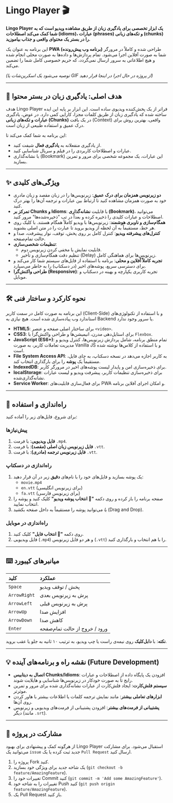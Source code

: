 # Lingo Player 🎬

**Lingo Player یک ابزار تخصصی برای یادگیری زبان از طریق مشاهده ویدیو است که به شما کمک می‌کند اصطلاحات (idioms)، عبارات (phrases) و تکه‌های زبانی (chunks) را در بستر یک محتوای واقعی و جذاب بیاموزید.**

این برنامه به عنوان یک **PWA (برنامه وب پیش‌رونده)** طراحی شده و کاملاً در مرورگر شما به صورت آفلاین اجرا می‌شود. تمام پردازش‌ها و داده‌ها به صورت محلی انجام شده و هیچ اطلاعاتی به سرور ارسال نمی‌گردد، که حریم خصوصی کامل شما را تضمین می‌کند.

*(توصیه می‌شود یک اسکرین‌شات یا GIF از پروژه در حال اجرا در اینجا قرار دهید)*
***

## 🎯 هدف اصلی: یادگیری زبان در بستر محتوا

هدف Lingo Player فراتر از یک پخش‌کننده ویدیوی ساده است. این ابزار بر پایه این ایده ساخته شده که یادگیری زبان از طریق کلمات مجزا، کارایی کمی دارد. در عوض، یادگیری **عبارات و تکه‌های زبانی (Chunks)** در یک بافت (Context) واقعی، بهترین روش برای درک عمیق و استفاده طبیعی از زبان است.

این برنامه به شما کمک می‌کند تا:
- از یادگیری منفعلانه به **یادگیری فعال** شیفت کنید.
- عبارات و اصطلاحات کاربردی را در فیلم و سریال شناسایی کنید.
- با نشانه‌گذاری (Bookmark) این عبارات، یک مجموعه شخصی برای مرور و تمرین بسازید.

***

## ✨ ویژگی‌های کلیدی

* **دو زیرنویس همزمان برای درک عمیق**: زیرنویس‌ها را در زبان مقصد و زبان مادری خود به صورت همزمان مشاهده کنید تا ارتباط بین عبارات و ترجمه آن‌ها را بهتر درک کنید.
* **تمرکز بر Chunks و Idioms**: با قابلیت **نشانه‌گذاری (Bookmark)**، می‌توانید اصطلاحات و عبارات کلیدی را ذخیره کرده و بعداً در تب "ذخیره‌شده‌ها" مرور کنید.
* **همگام‌سازی و ناوبری هوشمند**: زیرنویس‌ها با ویدیو کاملاً همگام هستند. با کلیک روی هر خط، مستقیماً به آن لحظه از ویدیو بروید تا عبارت را در متن اصلی بشنوید.
* **کنترل‌های پیشرفته ویدیو**: کنترل کامل بر روی پخش، توقف، نوار پیشرفت، صدا و حالت تمام‌صفحه.
* **تنظیمات شخصی‌سازی**:
    * قابلیت نمایش یا مخفی کردن زیرنویس دوم.
    * تنظیم دقت همگام‌سازی و تأخیر (Delay) زیرنویس‌ها برای هماهنگی کامل.
* **تجربه کاملاً آفلاین و محلی**: برنامه با استفاده از فایل‌های سیستم شما کار می‌کند و برای دسترسی سریع، پوشه‌های اخیر (در دسکتاپ) را به خاطر می‌سپارد.
* **طراحی واکنش‌گرا (Responsive)**: تجربه کاربری یکپارچه و بهینه در دسکتاپ و موبایل.

***

## 🛠️ نحوه کارکرد و ساختار فنی

این برنامه به صورت کامل در سمت کاربر (Client-Side) و با استفاده از تکنولوژی‌های استاندارد وب پیاده‌سازی شده است. هیچ نیازی به Backend یا سرور وجود ندارد.

* **HTML5**: برای ساختار اصلی صفحه و عنصر `<video>`.
* **CSS3**: برای استایل‌دهی مدرن، انیمیشن‌ها و طراحی واکنش‌گرا با `Flexbox`.
* **JavaScript (ES6+)**: تمام منطق برنامه، شامل پردازش زیرنویس‌ها، کنترل ویدیو و مدیریت تعاملات کاربر، به صورت Vanilla JS و با استفاده از کلاس‌ها نوشته شده است.
* **File System Access API**: به کاربر اجازه می‌دهد در نسخه دسکتاپ، به جای فایل، مستقیماً یک **پوشه** را برای بارگذاری انتخاب کند.
* **IndexedDB**: برای ذخیره‌سازی امن و پایدار لیست پوشه‌های اخیر در مرورگر کاربر.
* **localStorage**: برای ذخیره‌سازی تنظیمات کاربر، پیشرفت ویدیو و لیست عبارات نشانه‌گذاری‌شده.
* **Service Worker**: برای فعال‌سازی قابلیت‌های PWA و امکان اجرای آفلاین برنامه.

***

## 🚀 راه‌اندازی و استفاده

برای شروع، فایل‌های زیر را آماده کنید:

### پیش‌نیازها
1.  **فایل ویدیویی**: با فرمت `.mp4`.
2.  **فایل زیرنویس زبان اصلی (مقصد)**: با فرمت `.vtt`.
3.  **فایل زیرنویس ترجمه (مادری)**: با فرمت `.vtt`.

### راه‌اندازی در دسکتاپ
1.  یک پوشه بسازید و فایل‌های خود را با نام‌های **دقیق** زیر در آن قرار دهید:
    * `movie.mp4`
    * `en.vtt` (برای زیرنویس انگلیسی)
    * `fa.vtt` (برای زیرنویس فارسی)
2.  صفحه برنامه را باز کرده و روی دکمه **"📂 انتخاب پوشه ویدیو"** کلیک کنید و پوشه را انتخاب نمایید.
3.  *یا* می‌توانید پوشه را مستقیماً به داخل صفحه بکشید (Drag and Drop).

### راه‌اندازی در موبایل
1.  روی دکمه **"📂 انتخاب فایل"** کلیک کنید.
2.  فایل ویدیویی (`.mp4`) و هر دو فایل زیرنویس (`.vtt`) را با هم انتخاب و بارگذاری کنید.

***

## ⌨️ میانبرهای کیبورد

| کلید | عملکرد |
| :--- | :--- |
| `Space` | پخش / توقف ویدیو |
| `ArrowRight` | پرش به زیرنویس بعدی |
| `ArrowLeft` | پرش به زیرنویس قبلی |
| `ArrowUp` | افزایش صدا |
| `ArrowDown` | کاهش صدا |
| `Enter` | ورود / خروج از حالت تمام‌صفحه |

**نکته**: با **دابل‌کلیک** روی نیمه‌ی راست یا چپ ویدیو، به ترتیب ۱۰ ثانیه به جلو یا عقب بروید.

***

## 💡 نقشه راه و برنامه‌های آینده (Future Development)

* **اتصال به دیتابیس Chunks/Idioms**: افزودن یک پایگاه داده از اصطلاحات و عبارات رایج تا به صورت خودکار در زیرنویس‌ها شناسایی و هایلایت شوند.
* **سیستم فلش‌کارت**: ایجاد فلش‌کارت از عبارات نشانه‌گذاری شده برای مرور و تمرین موثرتر.
* **ابزارهای تعاملی بیشتر**: مانند نمایش ترجمه کلمات یا اطلاعات بیشتر با هاور کردن روی آن‌ها.
* **پشتیبانی از فرمت‌های بیشتر**: افزودن پشتیبانی از فرمت‌های ویدیویی و زیرنویس دیگر (مانند `.srt`).

***

## 🤝 مشارکت در پروژه

از هرگونه کمک و پیشنهادی برای بهبود Lingo Player استقبال می‌شود. برای مشارکت می‌توانید یک `issue` جدید ثبت کرده یا یک `Pull Request` ارسال کنید.

1.  پروژه را Fork کنید.
2.  یک شاخه جدید برای ویژگی خود بسازید (`git checkout -b feature/AmazingFeature`).
3.  تغییرات خود را Commit کنید (`git commit -m 'Add some AmazingFeature'`).
4.  تغییرات را به شاخه خود Push کنید (`git push origin feature/AmazingFeature`).
5.  یک Pull Request باز کنید.
